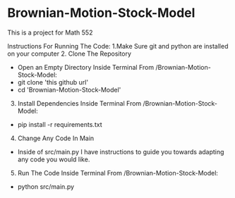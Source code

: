 # Brownian-Motion-Stock-Model

This is a project for Math 552

Instructions For Running The Code:
1.Make Sure git and python are installed on your computer
2. Clone The Repository
  - Open an Empty Directory
  Inside Terminal From /Brownian-Motion-Stock-Model:
  - git clone 'this github url'
  - cd 'Brownian-Motion-Stock-Model'

3.  Install Dependencies
  Inside Terminal From /Brownian-Motion-Stock-Model:
  - pip install -r requirements.txt

4. Change Any Code In Main
  - Inside of src/main.py I have instructions to guide you towards adapting any code you would like.

5. Run The Code
  Inside Terminal From /Brownian-Motion-Stock-Model:
  - python src/main.py
